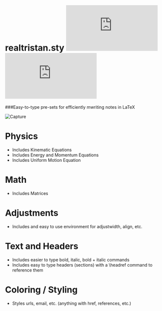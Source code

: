 # realtristan.sty ![Stars](https://img.shields.io/github/stars/realTristan/realtristan.sty?color=brightgreen) ![Watchers](https://img.shields.io/github/watchers/realTristan/realtristan.sty?label=Watchers)

###Easy-to-type pre-sets for efficiently mwriting notes in LaTeX

![Capture](https://user-images.githubusercontent.com/75189508/206884294-224af55c-b28c-4eaa-bf17-e8ffbf474fbd.PNG)


# Physics
- Includes Kinematic Equations
- Includes Energy and Momentum Equations
- Includes Uniform Motion Equation

# Math
- Includes Matrices

# Adjustments
- Includes and easy to use environment for adjustwidth, align, etc.

# Text and Headers
- Includes easier to type bold, italic, bold + italic commands
- Includes easy to type headers (sections) with a \headref command to reference them

# Coloring / Styling
- Styles urls, email, etc. (anything with href, references, etc.)
